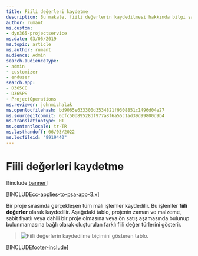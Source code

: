 ```yaml
---
title: Fiili değerleri kaydetme
description: Bu makale, fiili değerlerin kaydedilmesi hakkında bilgi sağlar.
author: rumant
ms.custom:
- dyn365-projectservice
ms.date: 03/06/2019
ms.topic: article
ms.author: rumant
audience: Admin
search.audienceType:
- admin
- customizer
- enduser
search.app:
- D365CE
- D365PS
- ProjectOperations
ms.reviewer: johnmichalak
ms.openlocfilehash: bd9065e633300d3534821f9308851c1496d04e27
ms.sourcegitcommit: 6cfc50d89528df977a8f6a55c1ad39d99800d9b4
ms.translationtype: HT
ms.contentlocale: tr-TR
ms.lasthandoff: 06/03/2022
ms.locfileid: "8919440"
---
```

# <a name="recording-actuals"></a>Fiili değerleri kaydetme 

[!include [banner](../includes/psa-now-project-operations.md)]

[!INCLUDE[cc-applies-to-psa-app-3.x](../includes/cc-applies-to-psa-app-3x.md)]

Bir proje sırasında gerçekleşen tüm mali işlemler kaydedilir. Bu işlemler **fiili değerler** olarak kaydedilir. Aşağıdaki tablo, projenin zaman ve malzeme, sabit fiyatlı veya dahili bir proje olmasına veya ön satış aşamasında bulunup bulunmamasına bağlı olarak oluşturulan farklı fiili değer türlerini gösterir.

> ![Fiili değerlerin kaydedilme biçimini gösteren tablo.](media/advanced-table2.png)


[!INCLUDE[footer-include](../includes/footer-banner.md)]
